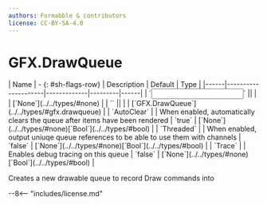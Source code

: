 ```yaml
---
authors: Formabble & contributors
license: CC-BY-SA-4.0
---
```



# GFX.DrawQueue

<div class="sh-parameters" markdown="1">
| Name | - {: #sh-flags-row} | Description | Default | Type |
|------|---------------------|-------------|---------|------|
| `<input>` || | | [`None`](../../types/#none) |
| `<output>` || | | [`GFX.DrawQueue`](../../types/#gfx.drawqueue) |
| `AutoClear` |  | When enabled, automatically clears the queue after items have been rendered | `true` | [`None`](../../types/#none)[`Bool`](../../types/#bool) |
| `Threaded` |  | When enabled, output uniuqe queue references to be able to use them with channels | `false` | [`None`](../../types/#none)[`Bool`](../../types/#bool) |
| `Trace` |  | Enables debug tracing on this queue | `false` | [`None`](../../types/#none)[`Bool`](../../types/#bool) |

</div>

Creates a new drawable queue to record Draw commands into

--8<-- "includes/license.md"

